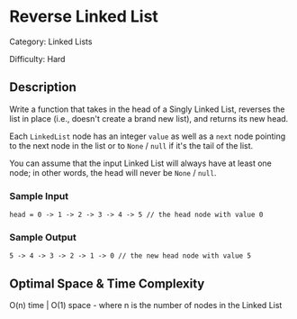 # Reverse Linked List

Category: Linked Lists

Difficulty: Hard

## Description

Write a function that takes in the head of a Singly Linked List, reverses the
list in place (i.e., doesn't create a brand new list), and returns its new head.

Each `LinkedList` node has an integer `value` as well as
a `next` node pointing to the next node in the list or to
`None` / `null` if it's the tail of the list.

You can assume that the input Linked List will always have at least one node; in other
words, the head will never be `None` / `null`.


### Sample Input
```
head = 0 -> 1 -> 2 -> 3 -> 4 -> 5 // the head node with value 0
```

### Sample Output
```
5 -> 4 -> 3 -> 2 -> 1 -> 0 // the new head node with value 5
```

## Optimal Space & Time Complexity

O(n) time | O(1) space - where n is the number of nodes in the Linked List

